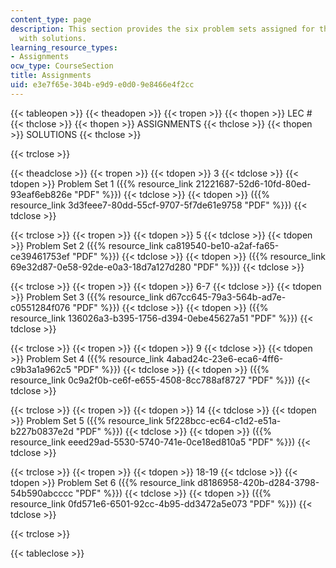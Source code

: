 ```yaml
---
content_type: page
description: This section provides the six problem sets assigned for the course along
  with solutions.
learning_resource_types:
- Assignments
ocw_type: CourseSection
title: Assignments
uid: e3e7f65e-304b-e9d9-e0d0-9e8466e4f2cc
---
```


{{< tableopen >}}
{{< theadopen >}}
{{< tropen >}}
{{< thopen >}}
LEC #
{{< thclose >}}
{{< thopen >}}
ASSIGNMENTS
{{< thclose >}}
{{< thopen >}}
SOLUTIONS
{{< thclose >}}

{{< trclose >}}

{{< theadclose >}}
{{< tropen >}}
{{< tdopen >}}
3
{{< tdclose >}}
{{< tdopen >}}
Problem Set 1 ({{% resource_link 21221687-52d6-10fd-80ed-93eaf6eb826e "PDF" %}})
{{< tdclose >}}
{{< tdopen >}}
({{% resource_link 3d3feee7-80dd-55cf-9707-5f7de61e9758 "PDF" %}})
{{< tdclose >}}

{{< trclose >}}
{{< tropen >}}
{{< tdopen >}}
5
{{< tdclose >}}
{{< tdopen >}}
Problem Set 2 ({{% resource_link ca819540-be10-a2af-fa65-ce39461753ef "PDF" %}})
{{< tdclose >}}
{{< tdopen >}}
({{% resource_link 69e32d87-0e58-92de-e0a3-18d7a127d280 "PDF" %}})
{{< tdclose >}}

{{< trclose >}}
{{< tropen >}}
{{< tdopen >}}
6-7
{{< tdclose >}}
{{< tdopen >}}
Problem Set 3 ({{% resource_link d67cc645-79a3-564b-ad7e-c0551284f076 "PDF" %}})
{{< tdclose >}}
{{< tdopen >}}
({{% resource_link 136026a3-b395-1756-d394-0ebe45627a51 "PDF" %}})
{{< tdclose >}}

{{< trclose >}}
{{< tropen >}}
{{< tdopen >}}
9
{{< tdclose >}}
{{< tdopen >}}
Problem Set 4 ({{% resource_link 4abad24c-23e6-eca6-4ff6-c9b3a1a962c5 "PDF" %}})
{{< tdclose >}}
{{< tdopen >}}
({{% resource_link 0c9a2f0b-ce6f-e655-4508-8cc788af8727 "PDF" %}})
{{< tdclose >}}

{{< trclose >}}
{{< tropen >}}
{{< tdopen >}}
14
{{< tdclose >}}
{{< tdopen >}}
Problem Set 5 ({{% resource_link 5f228bcc-ec64-c1d2-e51a-b227b0837e2d "PDF" %}})
{{< tdclose >}}
{{< tdopen >}}
({{% resource_link eeed29ad-5530-5740-741e-0ce18ed810a5 "PDF" %}})
{{< tdclose >}}

{{< trclose >}}
{{< tropen >}}
{{< tdopen >}}
18-19
{{< tdclose >}}
{{< tdopen >}}
Problem Set 6 ({{% resource_link d8186958-420b-d284-3798-54b590abcccc "PDF" %}})
{{< tdclose >}}
{{< tdopen >}}
({{% resource_link 0fd571e6-6501-92cc-4b95-dd3472a5e073 "PDF" %}})
{{< tdclose >}}

{{< trclose >}}

{{< tableclose >}}